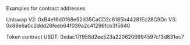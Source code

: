 Examples for contract addresses

Uniswap
V2: 0xB4e16d0168e52d35CaCD2c6185b44281Ec28C9Dc 
V3: 0x88e6a0c2ddd26feeb64f039a2c41296fcb3f5640

Token contract
USDT: 0xdac17f958d2ee523a2206206994597c13d831ec7
